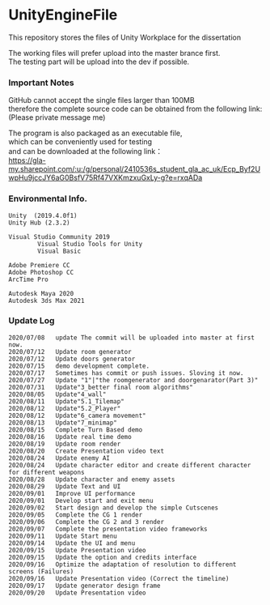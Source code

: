 # UnityEngineFile    
This repository stores the files of Unity Workplace for the dissertation
    
The working files will prefer upload into the master brance first.  
The testing part will be upload into the dev if possible.


### Important Notes
GitHub cannot accept the single files larger than 100MB   
therefore the complete source code can be obtained from the following link:
(Please private message me)


The program is also packaged as an executable file,   
which can be conveniently used for testing   
and can be downloaded at the following link：  
https://gla-my.sharepoint.com/:u:/g/personal/2410536s_student_gla_ac_uk/Ecp_Byf2UwpHu9jccJY6aG0BsfV75Rf47VXKmzxuGxLy-g?e=rxqADa

### Environmental Info.  
    Unity  (2019.4.0f1) 
    Unity Hub (2.3.2)   
    
    Visual Studio Community 2019   
            Visual Studio Tools for Unity   
            Visual Basic   
    
    Adobe Premiere CC
    Adobe Photoshop CC  
    ArcTime Pro
    
    Autodesk Maya 2020  
    Autodesk 3ds Max 2021  



### Update Log  
    2020/07/08   update The commit will be uploaded into master at first now.  
    2020/07/12   Update room generator
    2020/07/12   Update doors generator
    2020/07/15   demo development complete.     
    2020/07/17   Sometimes has commit or push issues. Sloving it now.    
    2020/07/27   Update "1"|"the roomgenerator and doorgenarator(Part 3)"   
    2020/07/31   Update"3_better final room algorithms"   
    2020/08/05   Update"4_wall"   
    2020/08/11   Update"5.1_Tilemap" 
    2020/08/12   Update"5.2_Player"  
    2020/08/12   Update"6_camera movement"  
    2020/08/13   Update"7_minimap"
    2020/08/15   Complete Turn Based demo  
    2020/08/16   Update real time demo  
    2020/08/19   Update room render  
    2020/08/20   Create Presentation video text
    2020/08/24   Update enemy AI  
    2020/08/24   Update character editor and create different character for different weapons  
    2020/08/28   Update character and enemy assets   
    2020/08/29   Update Text and UI   
    2020/09/01   Improve UI performance   
    2020/09/01   Develop start and exit menu   
    2020/09/02   Start design and develop the simple Cutscenes   
    2020/09/05   Complete the CG 1 render
    2020/09/06   Complete the CG 2 and 3 render
    2020/09/07   Complete the presentation video frameworks
    2020/09/11   Update Start menu
    2020/09/14   Update the UI and menu
    2020/09/15   Update Presentation video
    2020/09/15   Update the option and credits interface
    2020/09/16   Optimize the adaptation of resolution to different screens (Failures)
    2020/09/16   Update Presentation video (Correct the timeline)
    2020/09/17   Update generator design frame
    2020/09/20   Update Presentation video 

